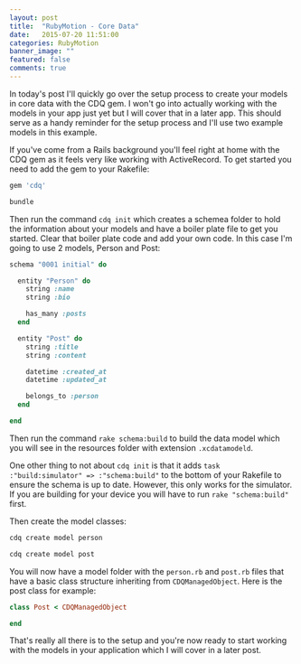 ```yaml
---
layout: post
title:  "RubyMotion - Core Data"
date:   2015-07-20 11:51:00
categories: RubyMotion
banner_image: ""
featured: false
comments: true
---
```


In today's post I'll quickly go over the setup process to create your models in core data with the CDQ gem.  I won't go into actually working with the models in your app just yet but I will cover that in a later app.  This should serve as a handy reminder for the setup process and I'll use two example models in this example.

<!--more-->

If you've come from a Rails background you'll feel right at home with the CDQ gem as it feels very like working with ActiveRecord.  To get started you need to add the gem to your Rakefile:

``` ruby
gem 'cdq'

bundle
```

Then run the command ```cdq init``` which creates a schemea folder to hold the information about your models and have a boiler plate file to get you started.  Clear that boiler plate code and add your own code.  In this case I'm going to use 2 models, Person and Post:

``` ruby
schema "0001 initial" do

  entity "Person" do
    string :name
    string :bio

    has_many :posts
  end

  entity "Post" do
    string :title
    string :content

    datetime :created_at
    datetime :updated_at

    belongs_to :person
  end

end
```

Then run the command ```rake schema:build``` to build the data model which you will see in the resources folder with extension ```.xcdatamodeld```.

One other thing to not about ```cdq init``` is that it adds ```task :"build:simulator" => :"schema:build"``` to the bottom of your Rakefile to ensure the schema is up to date.  However, this only works for the simulator.  If you are building for your device you will have to run ```rake "schema:build"``` first.

Then create the model classes:

``` ruby
cdq create model person

cdq create model post
```

You will now have a model folder with the ```person.rb``` and ```post.rb``` files that have a basic class structure inheriting from ```CDQManagedObject```. Here is the post class for example:

``` ruby
class Post < CDQManagedObject

end
```

That's really all there is to the setup and you're now ready to start working with the models in your application which I will cover in a later post.
